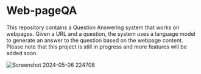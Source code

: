 # Web-pageQA
This repository contains a Question Answering system that works on webpages. Given a URL and a question, the system uses a language model to generate an answer to the question based on the webpage content. Please note that this project is still in progress and more features will be added soon.

![Screenshot 2024-05-06 224708](https://github.com/s-akash-s/WebpageQA/assets/111418379/854facac-09f0-4cbe-b99b-43089cdd7e10)
